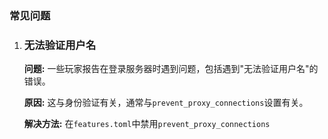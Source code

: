 ### 常见问题

1.  ### 无法验证用户名

    **问题:** 一些玩家报告在登录服务器时遇到问题，包括遇到"无法验证用户名"的错误。

    **原因:** 这与身份验证有关，通常与`prevent_proxy_connections`设置有关。

    **解决方法:** 在`features.toml`中禁用`prevent_proxy_connections` 